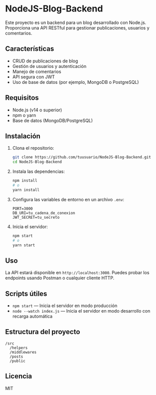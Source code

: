# NodeJS-Blog-Backend

Este proyecto es un backend para un blog desarrollado con Node.js. Proporciona una API RESTful para gestionar publicaciones, usuarios y comentarios.

## Características

- CRUD de publicaciones de blog
- Gestión de usuarios y autenticación
- Manejo de comentarios
- API segura con JWT
- Uso de base de datos (por ejemplo, MongoDB o PostgreSQL)

## Requisitos

- Node.js (v14 o superior)
- npm o yarn
- Base de datos (MongoDB/PostgreSQL)

## Instalación

1. Clona el repositorio:
   ```bash
   git clone https://github.com/tuusuario/NodeJS-Blog-Backend.git
   cd NodeJS-Blog-Backend
   ```

2. Instala las dependencias:
   ```bash
   npm install
   # o
   yarn install
   ```

3. Configura las variables de entorno en un archivo `.env`:
   ```
   PORT=3000
   DB_URI=tu_cadena_de_conexion
   JWT_SECRET=tu_secreto
   ```

4. Inicia el servidor:
   ```bash
   npm start
   # o
   yarn start
   ```

## Uso

La API estará disponible en `http://localhost:3000`. Puedes probar los endpoints usando Postman o cualquier cliente HTTP.

## Scripts útiles

- `npm start` — Inicia el servidor en modo producción
- `node --watch index.js` — Inicia el servidor en modo desarrollo con recarga automática

## Estructura del proyecto

```
/src
  /helpers
  /middlewares
  /posts
  /public
```

## Licencia

MIT